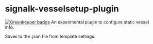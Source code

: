 # signalk-vesselsetup-plugin

[![Greenkeeper badge](https://badges.greenkeeper.io/joabakk/signalk-vesselsetup-plugin.svg)](https://greenkeeper.io/)
An experimental plugin to configure static vessel info.

Saves to the <whtever>.json file from template settings.
